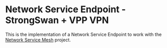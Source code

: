 Network Service Endpoint - StrongSwan + VPP VPN
===============================================

This is the implementation of a Network Service Endpoint to work with the [Network Service Mesh](https://networkservicemesh.io/) project.